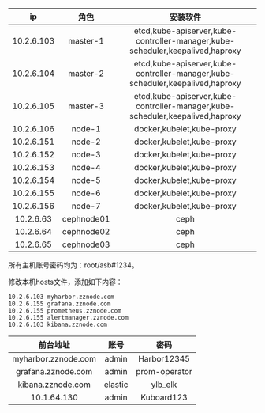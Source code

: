 |     ip     |    角色    |                           安装软件                           |
| :--------: | :--------: | :----------------------------------------------------------: |
| 10.2.6.103 |  master-1  | etcd,kube-apiserver,kube-controller-manager,kube-scheduler,keepalived,haproxy |
| 10.2.6.104 |  master-2  | etcd,kube-apiserver,kube-controller-manager,kube-scheduler,keepalived,haproxy |
| 10.2.6.105 |  master-3  | etcd,kube-apiserver,kube-controller-manager,kube-scheduler,keepalived,haproxy |
| 10.2.6.106 |   node-1   |                  docker,kubelet,kube-proxy                   |
| 10.2.6.151 |   node-2   |                  docker,kubelet,kube-proxy                   |
| 10.2.6.152 |   node-3   |                  docker,kubelet,kube-proxy                   |
| 10.2.6.153 |   node-4   |                  docker,kubelet,kube-proxy                   |
| 10.2.6.154 |   node-5   |                  docker,kubelet,kube-proxy                   |
| 10.2.6.155 |   node-6   |                  docker,kubelet,kube-proxy                   |
| 10.2.6.156 |   node-7   |                  docker,kubelet,kube-proxy                   |
| 10.2.6.63  | cephnode01 |                             ceph                             |
| 10.2.6.64  | cephnode02 |                             ceph                             |
| 10.2.6.65  | cephnode03 |                             ceph                             |

所有主机账号密码均为：root/asb#1234。



修改本机hosts文件，添加如下内容：

```shell
10.2.6.103 myharbor.zznode.com
10.2.6.155 grafana.zznode.com
10.2.6.155 prometheus.zznode.com
10.2.6.155 alertmanager.zznode.com
10.2.6.103 kibana.zznode.com
```

|      前台地址       |  账号   |     密码      |
| :-----------------: | :-----: | :-----------: |
| myharbor.zznode.com |  admin  |  Harbor12345  |
| grafana.zznode.com  |  admin  | prom-operator |
|  kibana.zznode.com  | elastic |    ylb_elk    |
|     10.1.64.130     |  admin  |  Kuboard123   |

